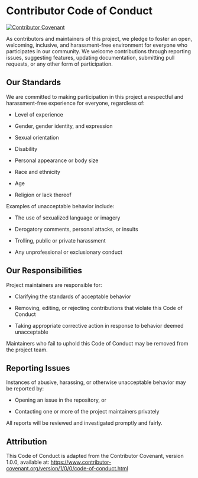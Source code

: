 # Contributor Code of Conduct

[![Contributor Covenant](https://img.shields.io/badge/Contributor%20Covenant-2.1-4baaaa.svg)](https://www.contributor-covenant.org/version/2/1/code_of_conduct/)

As contributors and maintainers of this project, we pledge to foster an open, welcoming, inclusive, and harassment-free environment for everyone who participates in our community. We welcome contributions through reporting issues, suggesting features, updating documentation, submitting pull requests, or any other form of participation.

## Our Standards
We are committed to making participation in this project a respectful and harassment-free experience for everyone, regardless of:

- Level of experience

- Gender, gender identity, and expression

- Sexual orientation

- Disability

- Personal appearance or body size

- Race and ethnicity

- Age

- Religion or lack thereof

Examples of unacceptable behavior include:

- The use of sexualized language or imagery

- Derogatory comments, personal attacks, or insults

- Trolling, public or private harassment

- Any unprofessional or exclusionary conduct

## Our Responsibilities
Project maintainers are responsible for:

- Clarifying the standards of acceptable behavior

- Removing, editing, or rejecting contributions that violate this Code of Conduct

- Taking appropriate corrective action in response to behavior deemed unacceptable

Maintainers who fail to uphold this Code of Conduct may be removed from the project team.

## Reporting Issues
Instances of abusive, harassing, or otherwise unacceptable behavior may be reported by:

- Opening an issue in the repository, or

- Contacting one or more of the project maintainers privately

All reports will be reviewed and investigated promptly and fairly.

## Attribution
This Code of Conduct is adapted from the Contributor Covenant, version 1.0.0, available at:
https://www.contributor-covenant.org/version/1/0/0/code-of-conduct.html